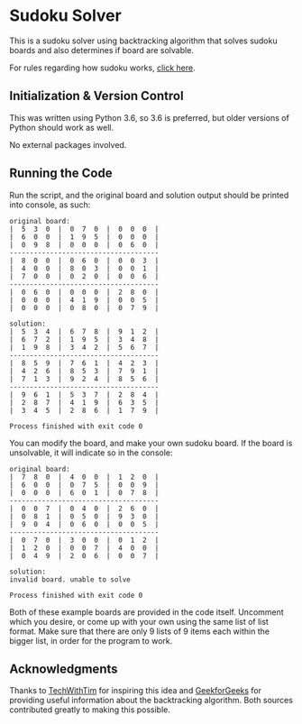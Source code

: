 # Sudoku Solver

This is a sudoku solver using backtracking algorithm that solves sudoku boards and also determines if board are solvable.

For rules regarding how sudoku works, [click here](https://sudoku.com/how-to-play/sudoku-rules-for-complete-beginners/#:~:text=Sudoku%20is%20played%20on%20a,the%20row%2C%20column%20or%20square.). 

## Initialization & Version Control
This was written using Python 3.6, so 3.6 is preferred, but older versions of Python should work as well.

No external packages involved.

## Running the Code

Run the script, and the original board and solution output should be printed into console, as such:

```
original board:
|  5  3  0  |  0  7  0  |  0  0  0  |  
|  6  0  0  |  1  9  5  |  0  0  0  |  
|  0  9  8  |  0  0  0  |  0  6  0  |  
-------------------------------------
|  8  0  0  |  0  6  0  |  0  0  3  |  
|  4  0  0  |  8  0  3  |  0  0  1  |  
|  7  0  0  |  0  2  0  |  0  0  6  |  
-------------------------------------
|  0  6  0  |  0  0  0  |  2  8  0  |  
|  0  0  0  |  4  1  9  |  0  0  5  |  
|  0  0  0  |  0  8  0  |  0  7  9  |  

solution:
|  5  3  4  |  6  7  8  |  9  1  2  |  
|  6  7  2  |  1  9  5  |  3  4  8  |  
|  1  9  8  |  3  4  2  |  5  6  7  |  
-------------------------------------
|  8  5  9  |  7  6  1  |  4  2  3  |  
|  4  2  6  |  8  5  3  |  7  9  1  |  
|  7  1  3  |  9  2  4  |  8  5  6  |  
-------------------------------------
|  9  6  1  |  5  3  7  |  2  8  4  |  
|  2  8  7  |  4  1  9  |  6  3  5  |  
|  3  4  5  |  2  8  6  |  1  7  9  |  

Process finished with exit code 0
```

You can modify the board, and make your own sudoku board. If the board is unsolvable, it will indicate so in the console:

```
original board:
|  7  8  0  |  4  0  0  |  1  2  0  |  
|  6  0  0  |  0  7  5  |  0  0  9  |  
|  0  0  0  |  6  0  1  |  0  7  8  |  
-------------------------------------
|  0  0  7  |  0  4  0  |  2  6  0  |  
|  0  8  1  |  0  5  0  |  9  3  0  |  
|  9  0  4  |  0  6  0  |  0  0  5  |  
-------------------------------------
|  0  7  0  |  3  0  0  |  0  1  2  |  
|  1  2  0  |  0  0  7  |  4  0  0  |  
|  0  4  9  |  2  0  6  |  0  0  7  |  

solution:
invalid board. unable to solve

Process finished with exit code 0
```

Both of these example boards are provided in the code itself. Uncomment which you desire, or come up with your own using the same list of list format. Make sure that there are only 9 lists of 9 items each within the bigger list, in order for the program to work.

## Acknowledgments
Thanks to [TechWithTim](https://techwithtim.net/tutorials/python-programming/sudoku-solver-backtracking/) for inspiring this idea and [GeekforGeeks](https://www.geeksforgeeks.org/backtracking-introduction/) for providing useful information about the backtracking algorithm. Both sources contributed greatly to making this possible.

